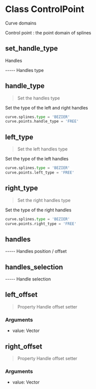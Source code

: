 
# Class ControlPoint

Curve domains


Control point : the point domain of splines


## set_handle_type

Handles

----- Handles type


## handle_type

> Set the handles type
  
<blid GeometryNodeCurveSetHandles>

Set the type of the left and right handles
        
```python
curve.splines.type = 'BEZIER'
curve.points.handle_type = 'FREE'
```



## left_type

> Set the left handles type
  
<blid GeometryNodeCurveSetHandles>

Set the type of the left handles
        
```python
curve.splines.type = 'BEZIER'
curve.points.left_type = 'FREE'
```



## right_type

> Set the right handles type
  
<blid GeometryNodeCurveSetHandles>

Set the type of the right handles
        
```python
curve.splines.type = 'BEZIER'
curve.points.right_type = 'FREE'
```



## handles

----- Handles position / offset


## handles_selection

----- Handle selection


## left_offset

> Property Handle offset setter
  
<blid GeometryNodeSetCurveHandlePositions>

### Arguments

- value: Vector
  
  

## right_offset

> Property Handle offset setter
  
<blid GeometryNodeSetCurveHandlePositions>

### Arguments

- value: Vector
  
  